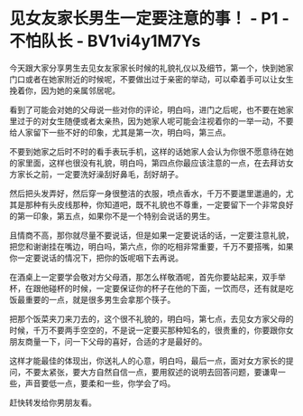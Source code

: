 # 见女友家长男生一定要注意的事！ - P1 - 不怕队长 - BV1vi4y1M7Ys

今天跟大家分享男生去见女友家家长时候的礼貌礼仪以及细节，第一个，快到她家门口或者在她家附近的时候呢，不要做出过于亲密的举动，可以牵着手可以让女生挽着你，因为她的亲属邻居呢。

看到了可能会对她的父母说一些对你的评论，明白吗，进门之后呢，也不要在她家里过于的对女生随便或者太亲热，因为她家人呢可能会注视着你的一举一动，不要给人家留下一些不好的印象，尤其是第一次，明白吗，第三点。

不要到她家之后时不时的看手表玩手机，这样的话她家人会认为你很不愿意待在她的家里面，这样也很没有礼貌，明白吗，第四点你最应该注意的一点，在去拜访女方家长之前，一定要洗好澡刮好鼻毛，刮好胡子。

然后把头发弄好，然后穿一身很整洁的衣服，喷点香水，千万不要邋里邋遢的，尤其是那种有头皮线那种，你知道吧，既不礼貌也不尊重，一定要留下一个非常良好的第一印象，第五点，如果你不是一个特别会说话的男生。

且情商不高，那你就尽量不要说话，但是如果一定要说话的话，一定要注意礼貌，把您和谢谢挂在嘴边，明白吗，第六点，你的吃相非常重要，千万不要搭嘴，如果你一定要说话的情况下，把你的饭呢咽下去再说。

在酒桌上一定要学会敬对方父母酒，那怎么样敬酒呢，首先你要站起来，双手举杯，在跟他碰杯的时候，一定要保证你的杯子在他的下面，一饮而尽，还有就是吃饭最重要的一点，就是很多男生会拿那个筷子。

把那个饭菜夹刀来刀去的，这个很不礼貌的，明白吗，第七点，去见女方家父母的时候，千万不要两手空空的，不是说一定要买那种知名的，很贵重的，你要跟你女朋友商量一下，问一下父母的喜好，合适的才是最好的。

这样才能最佳的体现出，你送礼人的心意，明白吗，最后一点，面对女方家长的提问，不要太紧张，要大方自然自信一点，要用叙述的说明去回答问题，要谦卑一些，声音要低一点，要柔和一些，你学会了吗。

赶快转发给你男朋友看。